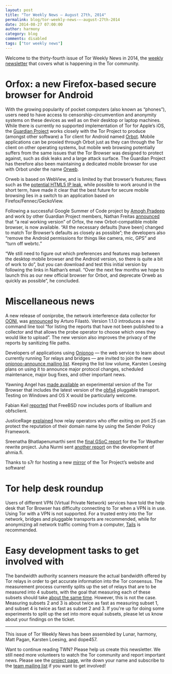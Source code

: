 ```yaml
---
layout: post
title: "Tor Weekly News — August 27th, 2014"
permalink: blog/tor-weekly-news-—-august-27th-2014
date: 2014-08-27 07:00:00
author: harmony
category: blog
comments: disabled
tags: ["tor weekly news"]
---
```


Welcome to the thirty-fourth issue of Tor Weekly News in 2014, the [weekly newsletter](https://lists.torproject.org/cgi-bin/mailman/listinfo/tor-news) that covers what is happening in the Tor community.

Orfox: a new Firefox-based secure browser for Android
=====================================================

With the growing popularity of pocket computers (also known as “phones”), users need to have access to censorship-circumvention and anonymity systems on these devices as well as on their desktop or laptop machines. While there is currently no supported implementation of Tor for Apple’s iOS, the [Guardian Project](https://guardianproject.info) works closely with the Tor Project to produce (amongst other software) a Tor client for Android named [Orbot](https://guardianproject.info/apps/orbot/). Mobile applications can be proxied through Orbot just as they can through the Tor client on other operating systems, but mobile web browsing potentially suffers from the same issues that the Tor Browser was designed to protect against, such as disk leaks and a large attack surface. The Guardian Project has therefore also been maintaining a dedicated mobile browser for use with Orbot under the name [Orweb](https://guardianproject.info/apps/orweb/).

Orweb is based on WebView, and is limited by that browser’s features; flaws such as the [potential HTML5 IP leak](https://guardianproject.info/2014/06/30/recent-news-on-orweb-flaws/), while possible to work around in the short term, have made it clear that the best future for secure mobile browsing lies in a switch to an application based on Firefox/Fennec/GeckoView.

Following a successful Google Summer of Code project by [Amogh Pradeep](https://lists.torproject.org/pipermail/tor-dev/2014-August/007379.html) and work by other Guardian Project members, Nathan Freitas [announced](https://lists.mayfirst.org/pipermail/guardian-dev/2014-August/003717.html) that “a real working version” of Orfox, the new Orbot-compatible mobile browser, is now available. “All the necessary defaults [have been] changed to match Tor Browser’s defaults as closely as possible”; the developers also “remove the Android permissions for things like camera, mic, GPS” and “turn off webrtc.”

“We still need to figure out which preferences and features map between the desktop mobile browser and the Android version, so there is quite a bit of work to do”, but you can download and test this initial version by following the links in Nathan’s email. “Over the next few months we hope to launch this as our new official browser for Orbot, and deprecate Orweb as quickly as possible”, he concluded.

Miscellaneous news
==================

A new release of ooniprobe, the network interference data collector for [OONI](https://ooni.torproject.org/), was [announced](https://lists.torproject.org/pipermail/ooni-dev/2014-August/000147.html) by Arturo Filastò. Version 1.1.0 introduces a new command line tool “for listing the reports that have not been published to a collector and that allows the probe operator to choose which ones they would like to upload”. The new version also improves the privacy of the reports by sanitizing file paths.

Developers of applications using [Onionoo](https://onionoo.torproject.org/) — the web service to learn about currently running Tor relays and bridges — are invited to join the new [onionoo-announce mailing list](https://lists.torproject.org/cgi-bin/mailman/listinfo/onionoo-announce). Keeping the list low volume, Karsten Loesing plans on using it to announce major protocol changes, scheduled maintenance, major bug fixes, and other important news.

Yawning Angel has [made available](https://lists.torproject.org/pipermail/tor-dev/2014-August/007404.html) an experimental version of the Tor Browser that includes the latest version of the [obfs4](https://github.com/Yawning/obfs4) pluggable transport. Testing on Windows and OS X would be particularly welcome.

Fabian Keil [reported](https://lists.torproject.org/pipermail/tor-dev/2014-August/007412.html) that FreeBSD now includes ports of liballium and obfsclient.

JusticeRage [explained](https://lists.torproject.org/pipermail/tor-relays/2014-August/005168.html) how relay operators who offer exiting on port 25 can protect the reputation of their domain name by using the Sender Policy Framework.

Sreenatha Bhatlapenumarthi sent the [final GSoC report](https://lists.torproject.org/pipermail/tor-dev/2014-August/007399.html) for the Tor Weather rewrite project. Juha Nurmi sent [another report](https://lists.torproject.org/pipermail/tor-reports/2014-August/000625.html) on the development of ahmia.fi.

Thanks to s7r for hosting a new [mirror](https://lists.torproject.org/pipermail/tor-mirrors/2014-August/000669.html) of the Tor Project’s website and software!

Tor help desk roundup
=====================

Users of different VPN (Virtual Private Network) services have told the help desk that Tor Browser has difficulty connecting to Tor when a VPN is in use. Using Tor with a VPN is not supported. For a trusted entry into the Tor network, bridges and pluggable transports are recommended, while for anonymizing all network traffic coming from a computer, [Tails](https://tails.boum.org/) is recommended.

Easy development tasks to get involved with
===========================================

The bandwidth authority scanners measure the actual bandwidth offered by Tor relays in order to get accurate information into the Tor consensus. The measurement process currently splits up the set of relays that are to be measured into 4 subsets, with the goal that measuring each of these subsets should take [about the same time](https://bugs.torproject.org/3440). However, this is not the case. Measuring subsets 2 and 3 is about twice as fast as measuring subset 1, and subset 4 is twice as fast as subset 2 and 3. If you're up for doing some experiments to split up the set into more equal subsets, please let us know about your findings on the ticket.

* * * * *

This issue of Tor Weekly News has been assembled by Lunar, harmony, Matt Pagan, Karsten Loesing, and dope457.

Want to continue reading TWN? Please help us create this newsletter. We still need more volunteers to watch the Tor community and report important news. Please see the [project page](https://trac.torproject.org/projects/tor/wiki/TorWeeklyNews), write down your name and subscribe to the [team mailing list](https://lists.torproject.org/cgi-bin/mailman/listinfo/news-team) if you want to get involved!
